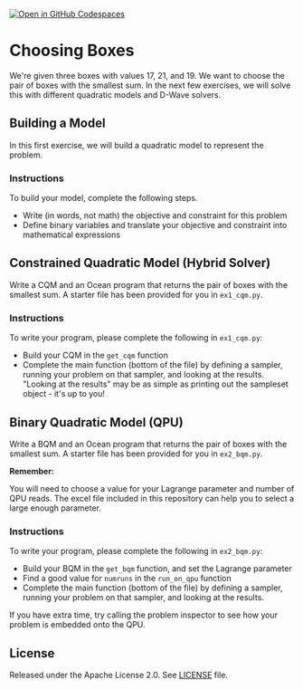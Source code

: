 [![Open in GitHub Codespaces](
  https://img.shields.io/badge/Open%20in%20GitHub%20Codespaces-333?logo=github)](
  https://codespaces.new/vgoliber/cqm-bqm-exercises/blob/live-workshop?quickstart=1)
  
# Choosing Boxes

We're given three boxes with values 17, 21, and 19. We want to choose the pair of boxes with the smallest sum. In the next few exercises, we will solve this with different quadratic models and D-Wave solvers.

## Building a Model

In this first exercise, we will build a quadratic model to represent the problem.

### Instructions

To build your model, complete the following steps.

- Write (in words, not math) the objective and constraint for this problem
- Define binary variables and translate your objective and constraint into mathematical expressions

## Constrained Quadratic Model (Hybrid Solver)

Write a CQM and an Ocean program that returns the pair of boxes with the
smallest sum.  A starter file has been provided for you in
``ex1_cqm.py``.

### Instructions

To write your program, please complete the following in `ex1_cqm.py`:

- Build your CQM in the ``get_cqm`` function
- Complete the main function (bottom of the file) by defining a sampler,
  running your problem on that sampler, and looking at the results.  "Looking
at the results" may be as simple as printing out the sampleset object - it's up
to you!

## Binary Quadratic Model (QPU)

Write a BQM and an Ocean program that returns the pair of boxes with the
smallest sum.  A starter file has been provided for you in
``ex2_bqm.py``.

**Remember:**

You will need to choose a value for your Lagrange parameter and number of QPU
reads.  The excel file included in this repository can help you to select a large enough parameter.

### Instructions

To write your program, please complete the following in `ex2_bqm.py`:

- Build your BQM in the ``get_bqm`` function, and set the Lagrange parameter
- Find a good value for ``numruns`` in the ``run_on_qpu`` function
- Complete the main function (bottom of the file) by defining a sampler,
  running your problem on that sampler, and looking at the results.  
  
If you have extra time, try calling the problem inspector to see how your problem is embedded onto the QPU.

## License

Released under the Apache License 2.0. See [LICENSE](LICENSE) file.
